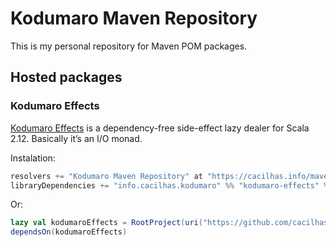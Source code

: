 [effects]: https://github.com/cacilhas/effects

# Kodumaro Maven Repository

This is my personal repository for Maven POM packages.

## Hosted packages

### Kodumaro Effects

[Kodumaro Effects][effects] is a dependency-free side-effect lazy dealer for
Scala 2.12. Basically it’s an I/O monad.

Instalation:

```sbt
resolvers += "Kodumaro Maven Repository" at "https://cacilhas.info/maven"
libraryDependencies += "info.cacilhas.kodumaro" %% "kodumaro-effects" % "RELEASE"
```

Or:

```sbt
lazy val kodumaroEffects = RootProject(uri("https://github.com/cacilhas/effects.git#release/RELEASE"))
dependsOn(kodumaroEffects)
```
